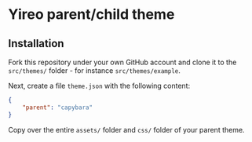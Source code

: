 # Yireo parent/child theme

## Installation
Fork this repository under your own GitHub account and clone it to the `src/themes/` folder - for instance
`src/themes/example`.

Next, create a file `theme.json` with the following content:

```json
{
    "parent": "capybara"
}
```

Copy over the entire `assets/` folder and `css/` folder of your parent theme.
